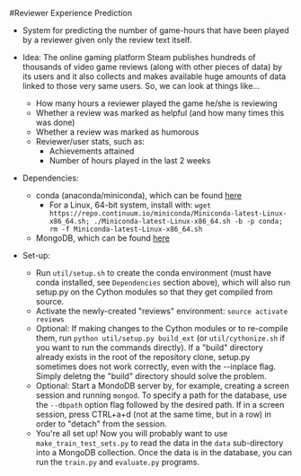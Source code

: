 #Reviewer Experience Prediction

- System for predicting the number of game-hours that have been played by a reviewer given only the review text itself.

- Idea: The online gaming platform Steam publishes hundreds of thousands of video game reviews (along with other pieces of data) by its users and it also collects and makes available huge amounts of data linked to those very same users. So, we can look at things like...
    * How many hours a reviewer played the game he/she is reviewing
    * Whether a review was marked as helpful (and how many times this was done)
    * Whether a review was marked as humorous
    * Reviewer/user stats, such as:
        - Achievements attained
        - Number of hours played in the last 2 weeks

- Dependencies:
    * conda (anaconda/miniconda), which can be found [here](http://conda.pydata.org/miniconda.html)
        * For a Linux, 64-bit system, install with:
            ```wget https://repo.continuum.io/miniconda/Miniconda-latest-Linux-x86_64.sh; ./Miniconda-latest-Linux-x86_64.sh -b -p conda; rm -f Miniconda-latest-Linux-x86_64.sh```
    * MongoDB, which can be found [here](https://www.mongodb.org/downloads)

- Set-up:
    - Run ```util/setup.sh``` to create the conda environment (must have conda installed, see `Dependencies` section above), which will also run setup.py on the Cython modules so that they get compiled from source.
    - Activate the newly-created "reviews" environment: ```source activate reviews```
    - Optional: If making changes to the Cython modules or to re-compile them, run ```python util/setup.py build_ext``` (or ```util/cythonize.sh``` if you want to run the commands directly). If a "build" directory already exists in the root of the repository clone, setup.py sometimes does not work correctly, even with the --inplace flag. Simply deletng the "build" directory should solve the problem.
    - Optional: Start a MondoDB server by, for example, creating a screen session and running ```mongod```. To specify a path for the database, use the ```--dbpath``` option flag followed by the desired path. If in a screen session, press CTRL+a+d (not at the same time, but in a row) in order to "detach" from the session.
    - You're all set up! Now you will probably want to use ```make_train_test_sets.py``` to read the data in the ```data``` sub-directory into a MongoDB collection. Once the data is in the database, you can run the ```train.py``` and ```evaluate.py``` programs.
